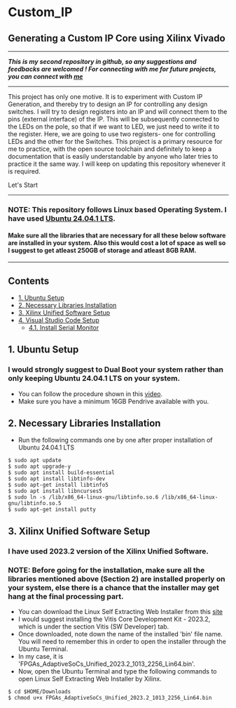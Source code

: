 # Custom_IP
## Generating a Custom IP Core using Xilinx Vivado
---

___This is my second repository in github, so any suggestions and feedbacks are welcomed ! 
For connecting with me for future projects, you can connect with [me](https://www.linkedin.com/in/aswinsilicon/)___


---
This project has only one motive. It is to experiment with Custom IP Generation, and thereby try to design an IP for controlling any design switches. I will try to design registers into an IP and will connect them to the pins (external interface) of the IP. This will be subsequently connected to the LEDs on the pole, so that if we want to LED, we just need to write it to the register. Here, we are going to use two registers- one for controlling LEDs and the other for the Switches. This project is a primary resource for me to practice, with the open source toolchain and definitely to keep a documentation that is easily understandable by anyone who later tries to practice it the same way. I will keep on updating this repository whenever it is required.

Let's Start

---

### NOTE: This repository follows Linux based Operating System. I have used [Ubuntu 24.04.1 LTS](https://ubuntu.com/download/desktop).
#### Make sure all the libraries that are necessary for all these below software are installed in your system. Also this would cost a lot of space as well so I suggest to get atleast 250GB of storage and atleast 8GB RAM.
---

## Contents
- [1. Ubuntu Setup](#1-Ubuntu-Setup)
- [2. Necessary Libraries Installation](#2-Necessary-Libraries-Installation)
- [3. Xilinx Unified Software Setup](#3-Xilinx-Unified-Software-Setup)
- [4. Visual Studio Code Setup](#4-Visual-Studio-Code-Setup)
  - [4.1. Install Serial Monitor](#41-Install-Serial-Monitor)
 
## 1. Ubuntu Setup
### I would strongly suggest to Dual Boot your system rather than only keeping Ubuntu 24.04.1 LTS on your system.
  - You can follow the procedure shown in this [video](https://www.youtube.com/watch?v=XjQGGLa_Dic).
  - Make sure you have a minimum 16GB Pendrive available with you.

## 2. Necessary Libraries Installation
- Run the following commands one by one after proper installation of Ubuntu 24.04.1 LTS
```
$ sudo apt update
$ sudo apt upgrade-y
$ sudo apt install build-essential
$ sudo apt install libtinfo-dev
$ sudo apt-get install libtinfo5
$ sudo apt install libncurses5
$ sudo ln -s /lib/x86_64-linux-gnu/libtinfo.so.6 /lib/x86_64-linux-gnu/libtinfo.so.5
$ sudo apt-get install putty
```
## 3. Xilinx Unified Software Setup
### I have used 2023.2 version of the Xilinx Unified Software.
### NOTE: Before going for the installation, make sure all the libraries mentioned above (Section 2) are installed properly on your system, else there is a chance that the installer may get hang at the final processing part.
- You can download the Linux Self Extracting Web Installer from this [site](https://www.xilinx.com/support/download/index.html/content/xilinx/en/downloadNav/vitis/2023-2.html)
- I would suggest installing the Vitis Core Development Kit - 2023.2, which is under the section Vitis (SW Developer) tab.
- Once downloaded, note down the name of the installed 'bin' file name. You will need to remember this in order to open the installer through the Ubuntu Terminal.
- In my case, it is 'FPGAs_AdaptiveSoCs_Unified_2023.2_1013_2256_Lin64.bin'.
- Now, open the Ubuntu Terminal and type the following commands to open Linux Self Extracting Web Installer by Xilinx.
```
$ cd $HOME/Downloads
$ chmod u+x FPGAs_AdaptiveSoCs_Unified_2023.2_1013_2256_Lin64.bin
